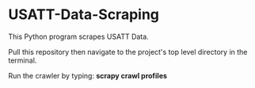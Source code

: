 # USATT-Data-Scraping
This Python program scrapes USATT Data.

Pull this repository then navigate to the project's top level directory in the terminal.

Run the crawler by typing: **scrapy crawl profiles**


